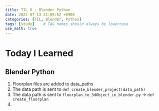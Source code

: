 ```yaml
---
title: TIL 8 - Blender Python
date: 2022-07-13 21:09:52 +0900
categories: [TIL, Blender, Python]
tags: [study]    # TAG names should always be lowercase
use_math: true
---
```


# **Today I Learned**

## **Blender Python**

1. Floorplan files are added to data_paths
2. The data path is sent to `def create_blender_project(data_path)`
3. The data path is sent to `floorplan_to_3dObject_in_blender.py` &rarr; `def create_floorplan`
4. 

